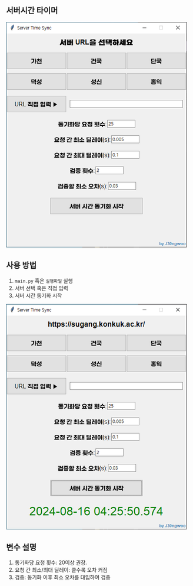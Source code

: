 ## 서버시간 타이머

![메인 화면](images/main_screen.png)

## 사용 방법

1. `main.py` 혹은 `실행파일` 실행
2. 서버 선택 혹은 직접 입력
3. 서버 시간 동기화 시작

![설정 예시](images/example1.png)

## 변수 설명
1. 동기화당 요청 횟수: 20이상 권장.
2. 요청 간 최소/최대 딜레이: 클수록 오차 커짐
3. 검증: 동기화 이후 최소 오차를 대입하여 검증
